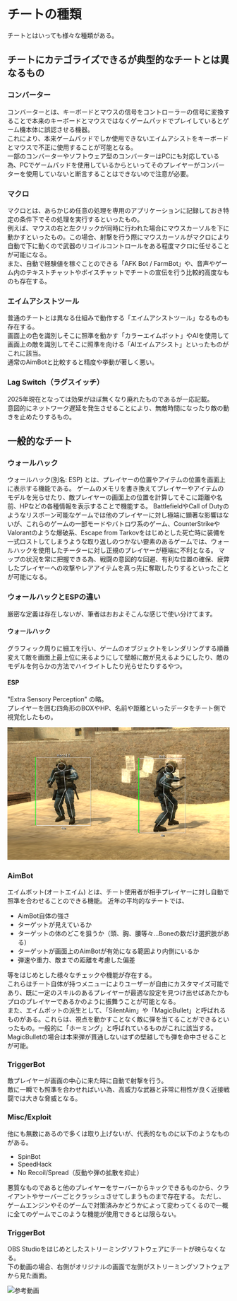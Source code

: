 # チートの種類
チートとはいっても様々な種類がある。

## チートにカテゴライズできるが典型的なチートとは異なるもの

### コンバーター
コンバーターとは、キーボードとマウスの信号をコントローラーの信号に変換することで本来のキーボードとマウスではなくゲームパッドでプレイしているとゲーム機本体に誤認させる機器。  
これにより、本来ゲームパッドでしか使用できないエイムアシストをキーボードとマウスで不正に使用することが可能となる。  
一部のコンバーターやソフトウェア型のコンバーターはPCにも対応している為、PCでゲームパッドを使用しているからといってそのプレイヤーがコンバーターを使用していないと断言することはできないので注意が必要。

### マクロ
マクロとは、あらかじめ任意の処理を専用のアプリケーションに記録しておき特定の条件下でその処理を実行するといったもの。  
例えば、マウスの右と左クリックが同時に行われた場合にマウスカーソルを下に動かすといったもの。この場合、射撃を行う際にマウスカーソルがマクロにより自動で下に動くので武器のリコイルコントロールをある程度マクロに任せることが可能になる。  
また、自動で経験値を稼ぐことのできる「AFK Bot / FarmBot」や、音声やゲーム内のテキストチャットやボイスチャットでチートの宣伝を行う比較的高度なものも存在する。

### エイムアシストツール
普通のチートとは異なる仕組みで動作する「エイムアシストツール」なるものも存在する。  
画面上の色を識別しそこに照準を動かす「カラーエイムボット」やAIを使用して画面上の敵を識別してそこに照準を向ける「AIエイムアシスト」といったものがこれに該当。  
通常のAimBotと比較すると精度や挙動が著しく悪い。

### Lag Switch（ラグスイッチ）
2025年現在となっては効果がほぼ無くなり廃れたものであるが一応記載。  
意図的にネットワーク遅延を発生させることにより、無敵時間になったり敵の動きを止めたりするもの。

## 一般的なチート

### ウォールハック
ウォールハック(別名: ESP) とは、プレイヤーの位置やアイテムの位置を画面上に表示する機能である。
ゲームのメモリを書き換えてプレイヤーやアイテムのモデルを光らせたり、敵プレイヤーの画面上の位置を計算してそこに距離や名前、HPなどの各種情報を表示することで機能する。
BattlefieldやCall of Dutyのようなリスポーン可能なゲームでは他のプレイヤーに対し極端に顕著な影響はないが、これらのゲームの一部モードやバトロワ系のゲーム、CounterStrikeやValorantのような爆破系、Escape from Tarkovをはじめとした死亡時に装備を一式ロストしてしまうような取り返しのつかない要素のあるゲームでは、ウォールハックを使用したチーターに対し正規のプレイヤーが極端に不利となる。
マップの状況を常に把握できる為、戦闘の意図的な回避、有利な位置の確保、疲弊したプレイヤーへの攻撃やレアアイテムを真っ先に奪取したりするといったことが可能になる。

### ウォールハックとESPの違い
厳密な定義は存在しないが、筆者はおおよそこんな感じで使い分けてます。
#### ウォールハック
グラフィック周りに細工を行い、ゲームのオブジェクトをレンダリングする順番変えて敵を画面上最上位に来るようにして壁越に敵が見えるようにしたり、敵のモデルを何らかの方法でハイライトしたり光らせたりするやつ。

#### ESP
"Extra Sensory Perception" の略。  
プレイヤーを囲む四角形のBOXやHP、名前や距離といったデータをチート側で視覚化したもの。<br>

<img src="../image/ESP_Example.png">

### AimBot
エイムボット(オートエイム) とは、チート使用者が相手プレイヤーに対し自動で照準を合わせることのできる機能。
近年の平均的なチートでは、  

* AimBot自体の強さ
* ターゲットが見えているか
* ターゲットの体のどこを狙うか（頭、胸、腰等々…Boneの数だけ選択肢がある）
* ターゲットが画面上のAimBotが有効になる範囲より内側にいるか
* 弾速や重力、敵までの距離を考慮した偏差

等をはじめとした様々なチェックや機能が存在する。  
これらはチート自体が持つメニューによりユーザーが自由にカスタマイズ可能であり、既に一定のスキルのあるプレイヤーが最適な設定を見つけ出せばあたかもプロのプレイヤーであるかのように振舞うことが可能となる。  
また、エイムボットの派生として、「SilentAim」や「MagicBullet」と呼ばれるものがある。これらは、視点を動かすことなく敵に弾を当てることができるといったもの。一般的に「ホーミング」と呼ばれているものがこれに該当する。MagicBulletの場合は本来弾が貫通しないはずの壁越しでも弾を命中させることが可能。

### TriggerBot
敵プレイヤーが画面の中心に来た時に自動で射撃を行う。  
敵に一瞬でも照準を合わせればいい為、高威力な武器と非常に相性が良く近接戦闘では大きな脅威となる。

### Misc/Exploit
他にも無数にあるので多くは取り上げないが、代表的なものに以下のようなものがある。

* SpinBot
* SpeedHack
* No Recoil/Spread（反動や弾の拡散を抑止）

悪質なものであると他のプレイヤーをサーバーからキックできるものから、クライアントやサーバーごとクラッシュさせてしまうものまで存在する。
ただし、ゲームエンジンやそのゲームで対策済みかどうかによって変わってくるので一概に全てのゲームでこのような機能が使用できるとは限らない。

### TriggerBot
OBS Studioをはじめとしたストリーミングソフトウェアにチートが映らなくなる。  
下の動画の場合、右側がオリジナルの画面で左側がストリーミングソフトウェアから見た画面。

![参考動画](../image/StreamProof.gif)